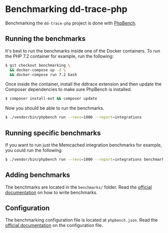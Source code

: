 # Benchmarking dd-trace-php

Benchmarking the `dd-trace-php` project is done with [PhpBench](https://github.com/phpbench/phpbench).

## Running the benchmarks

It's best to run the benchmarks inside one of the Docker containers. To run the PHP 7.2 container for example, run the following:

```bash
$ git checkout benchmarking \
  && docker-compose up -d \
  && docker-compose run 7.2 bash
```

Once inside the container, install the ddtrace extension and then update the Composer dependencies to make sure PhpBench is installed.

```bash
$ composer install-ext && composer update
```

Now you should be able to run the benchmarks.

```bash
$ ./vendor/bin/phpbench run --revs=1000 --report=integrations
```

## Running specific benchmarks

If you want to run just the Memcached integration benchmarks for example, you could run the following:

```bash
$ ./vendor/bin/phpbench run --revs=1000 --report=integrations benchmarks/Integrations/Memcached/
```

## Adding benchmarks

The benchmarks are located in the `benchmarks/` folder. Read the [official documentation](https://phpbench.readthedocs.io/en/latest/writing-benchmarks.html) on how to write benchmarks.

## Configuration

The benchmarking configuration file is located at `phpbench.json`. Read the [official documentation](https://phpbench.readthedocs.io/en/latest/configuration.html) on the configuration file.
